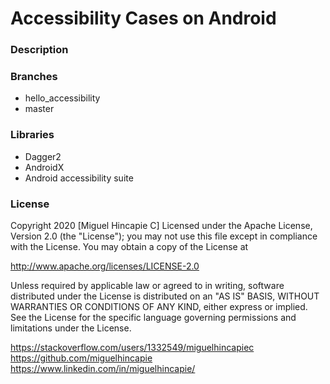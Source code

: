 # Accessibility Cases on Android

### Description


### Branches
* hello_accessibility
* master

### Libraries
* Dagger2
* AndroidX
* Android accessibility suite

### License
Copyright 2020 [Miguel Hincapie C]
Licensed under the Apache License, Version 2.0 (the "License");
you may not use this file except in compliance with the License.
You may obtain a copy of the License at

http://www.apache.org/licenses/LICENSE-2.0

Unless required by applicable law or agreed to in writing, software
distributed under the License is distributed on an "AS IS" BASIS,
WITHOUT WARRANTIES OR CONDITIONS OF ANY KIND, either express or implied.
See the License for the specific language governing permissions and
limitations under the License.
<br>

https://stackoverflow.com/users/1332549/miguelhincapiec <br>
https://github.com/miguelhincapie <br>
https://www.linkedin.com/in/miguelhincapie/<br>

